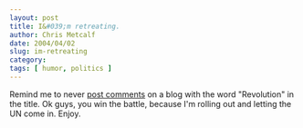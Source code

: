 ```yaml
---
layout: post
title: I&#039;m retreating.
author: Chris Metcalf
date: 2004/04/02
slug: im-retreating
category: 
tags: [ humor, politics ]
---
```


Remind me to never <a href="http://seat.defcode.com/index.php?p=313&more=1&c=1&tb=1&pb=1#comments">post comments</a> on a blog with the word "Revolution" in the title.
Ok guys, you win the battle, because I'm rolling out and letting the UN come in. Enjoy.
